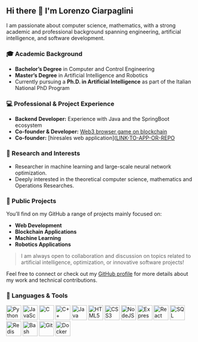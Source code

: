 ## Hi there 👋 I'm Lorenzo Ciarpaglini

I am passionate about computer science, mathematics, with a strong academic and professional background spanning engineering, artificial intelligence, and software development.  

### 🎓 Academic Background
- **Bachelor’s Degree** in Computer and Control Engineering  
- **Master’s Degree** in Artificial Intelligence and Robotics  
- Currently pursuing a **Ph.D. in Artificial Intelligence** as part of the Italian National PhD Program  

### 💻 Professional & Project Experience
- **Backend Developer:** Experience with Java and the SpringBoot ecosystem
- **Co-founder & Developer:** [Web3 browser game on blockchain](https://github.com/LorenzoCiarpa/ancient-society)
- **Co-founder:** [hiresales web application]([LINK-TO-APP-OR-REPO](https://www.hiresales.io/?lng=it) 

### 🧠 Research and Interests
- Researcher in machine learning and large-scale neural network optimization.
- Deeply interested in the theoretical computer science, mathematics and Operations Researches.

### 🚀 Public Projects
You’ll find on my GitHub a range of projects mainly focused on:
- **Web Development**
- **Blockchain Applications**
- **Machine Learning**
- **Robotics Applications**

> I am always open to collaboration and discussion on topics related to artificial intelligence, optimization, or innovative software projects!

Feel free to connect or check out my [GitHub profile](https://github.com/lorenzociarpa) for more details about my work and technical contributions.

### 🚀 Languages & Tools

<p align="left">
  <img src="https://cdn.jsdelivr.net/gh/devicons/devicon@latest/icons/python/python-original.svg" alt="Python" width="40" height="40"/>
  <img src="https://cdn.jsdelivr.net/gh/devicons/devicon@latest/icons/javascript/javascript-original.svg" alt="JavaScript" width="40" height="40"/>
  <img src="https://cdn.jsdelivr.net/gh/devicons/devicon@latest/icons/c/c-original.svg" alt="C" width="40" height="40"/>
  <img src="https://cdn.jsdelivr.net/gh/devicons/devicon@latest/icons/cplusplus/cplusplus-original.svg" alt="C++" width="40" height="40"/>
  <img src="https://cdn.jsdelivr.net/gh/devicons/devicon@latest/icons/java/java-original.svg" alt="Java" width="40" height="40"/>
  <img src="https://cdn.jsdelivr.net/gh/devicons/devicon@latest/icons/html5/html5-original.svg" alt="HTML5" width="40" height="40"/>
  <img src="https://cdn.jsdelivr.net/gh/devicons/devicon@latest/icons/css3/css3-original.svg" alt="CSS3" width="40" height="40"/>
  <img src="https://cdn.jsdelivr.net/gh/devicons/devicon@latest/icons/nodejs/nodejs-original.svg" alt="NodeJS" width="40" height="40"/>
  <img src="https://cdn.jsdelivr.net/gh/devicons/devicon@latest/icons/express/express-original.svg" alt="Express" width="40" height="40"/>
  <img src="https://cdn.jsdelivr.net/gh/devicons/devicon@latest/icons/react/react-original.svg" alt="React" width="40" height="40"/>
  <img src="https://cdn.jsdelivr.net/gh/devicons/devicon@latest/icons/mysql/mysql-original.svg" alt="SQL" width="40" height="40"/>
  <img src="https://cdn.jsdelivr.net/gh/devicons/devicon@latest/icons/redis/redis-original.svg" alt="Redis" width="40" height="40"/>
  <img src="https://cdn.jsdelivr.net/gh/devicons/devicon@latest/icons/bash/bash-original.svg" alt="Bash" width="40" height="40"/>
  <img src="https://cdn.jsdelivr.net/gh/devicons/devicon@latest/icons/git/git-original.svg" alt="Git" width="40" height="40"/>
  <img src="https://cdn.jsdelivr.net/gh/devicons/devicon@latest/icons/docker/docker-original.svg" alt="Docker" width="40" height="40"/>
</p>
